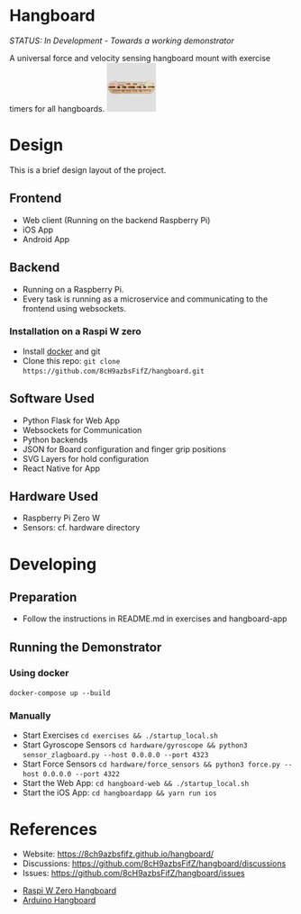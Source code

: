 # Hangboard 

*STATUS: In Development - Towards a working demonstrator*

A universal force and velocity sensing hangboard mount with exercise timers for all hangboards.
![Hangboard Mount](./hangboardapp/logo/AppIcons/Assets.xcassets/AppIcon.appiconset/87.png)


# Design
This is a brief design layout of the project.

## Frontend
+ Web client (Running on the backend Raspberry Pi)
+ iOS App
+ Android App 

## Backend
+ Running on a Raspberry Pi.
+ Every task is running as a microservice and communicating to the frontend using websockets.

### Installation on a Raspi W zero
+ Install [docker](https://dev.to/elalemanyo/how-to-install-docker-and-docker-compose-on-raspberry-pi-1mo) and git
+ Clone this repo: `git clone https://github.com/8cH9azbsFifZ/hangboard.git`

## Software Used
- Python Flask for Web App
- Websockets for Communication
- Python backends
- JSON for Board configuration and finger grip positions
- SVG Layers for hold configuration
- React Native for App

## Hardware Used
- Raspberry Pi Zero W
- Sensors: cf. hardware directory


# Developing

## Preparation
+ Follow the instructions in README.md in exercises and hangboard-app

## Running the Demonstrator

### Using docker
```docker-compose up --build```

### Manually
+ Start Exercises `cd exercises && ./startup_local.sh`
+ Start Gyroscope Sensors `cd hardware/gyroscope && python3 sensor_zlagboard.py --host 0.0.0.0 --port 4323`
+ Start Force Sensors `cd hardware/force_sensors && python3 force.py --host 0.0.0.0 --port 4322`
+ Start the Web App: `cd hangboard-web && ./startup_local.sh`
+ Start the iOS App: `cd hangboardapp && yarn run ios`




# References
* Website: https://8ch9azbsfifz.github.io/hangboard/
* Discussions: https://github.com/8cH9azbsFifZ/hangboard/discussions
* Issues: https://github.com/8cH9azbsFifZ/hangboard/issues
+ [Raspi W Zero Hangboard](https://github.com/adrianlzt/piclimbing)
+ [Arduino Hangboard](https://github.com/oalam/isometryx)
